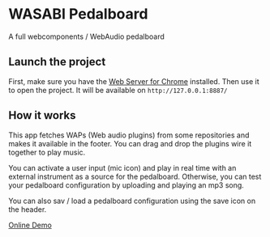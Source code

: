 # WASABI Pedalboard

A full webcomponents / WebAudio pedalboard

## Launch the project

First, make sure you have the [Web Server for Chrome](https://chrome.google.com/webstore/detail/web-server-for-chrome/ofhbbkphhbklhfoeikjpcbhemlocgigb) installed. Then use it to open the project. It will be available on `http://127.0.0.1:8887/`

## How it works

This app fetches WAPs (Web audio plugins) from some repositories and makes it available in the footer. You can drag and drop the plugins wire it together to play music.

You can activate a user input (mic icon) and play in real time with an external instrument as a source for the pedalboard. Otherwise, you can test your pedalboard configuration by uploading and playing an mp3 song.

You can also sav / load  a  pedalboard configuration using the save icon on the header.

[Online Demo](https://wasabi.i3s.unice.fr/dynamicPedalboard/)
